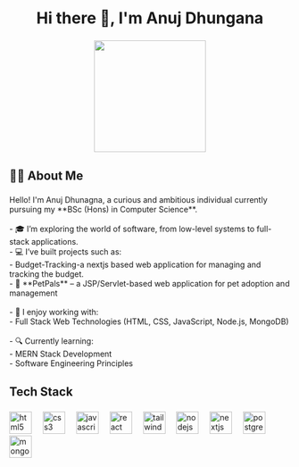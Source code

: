 <h1 align="center">Hi there 👋, I'm Anuj Dhungana</h1>

###

<div align="center">
  <img height="200" src="https://media3.giphy.com/media/v1.Y2lkPTc5MGI3NjExbjN0eWw4dWdkbmVtbnFremZ3M3E2cjNlemR1a2c3dWd2eDM3a3NrdiZlcD12MV9pbnRlcm5hbF9naWZfYnlfaWQmY3Q9Zw/SWoSkN6DxTszqIKEqv/giphy.gif"  />
</div>

###

<h2 align="left">👨‍💻 About Me</h2>

###

<p align="left">Hello! I'm Anuj Dhunagna, a curious and ambitious individual currently pursuing my **BSc (Hons) in Computer Science**. <br><br>- 🎓 I’m exploring the world of software, from low-level systems to full-stack applications.<br>- 💻 I’ve built projects such as:<br>  - Budget-Tracking-a nextjs based web application for managing and tracking the budget.<br>  - 🐾 **PetPals** – a JSP/Servlet-based web application for pet adoption and management<br><br>- 🧠 I enjoy working with:<br>  - Full Stack Web Technologies (HTML, CSS, JavaScript, Node.js, MongoDB)<br> <br>- 🔍 Currently learning:<br>  - MERN Stack Development<br>  - Software Engineering Principles</p>

###

<h2 align="left">Tech Stack</h2>

###

<div align="left">
  <img src="https://cdn.jsdelivr.net/gh/devicons/devicon/icons/html5/html5-original.svg" height="40" alt="html5 logo"  />
  <img width="12" />
  <img src="https://cdn.jsdelivr.net/gh/devicons/devicon/icons/css3/css3-original.svg" height="40" alt="css3 logo"  />
  <img width="12" />
  <img src="https://cdn.jsdelivr.net/gh/devicons/devicon/icons/javascript/javascript-original.svg" height="40" alt="javascript logo"  />
  <img width="12" />
  <img src="https://cdn.jsdelivr.net/gh/devicons/devicon/icons/react/react-original.svg" height="40" alt="react logo"  />
  <img width="12" />
  <img src="https://cdn.jsdelivr.net/gh/devicons/devicon/icons/tailwindcss/tailwindcss-original-wordmark.svg" height="40" alt="tailwindcss logo"  />
  <img width="12" />
  <img src="https://cdn.jsdelivr.net/gh/devicons/devicon/icons/nodejs/nodejs-original.svg" height="40" alt="nodejs logo"  />
  <img width="12" />
  <img src="https://cdn.jsdelivr.net/gh/devicons/devicon/icons/nextjs/nextjs-original.svg" height="40" alt="nextjs logo"  />
  <img width="12" />
  <img src="https://cdn.jsdelivr.net/gh/devicons/devicon/icons/postgresql/postgresql-original.svg" height="40" alt="postgresql logo"  />
  <img width="12" />
  <img src="https://cdn.jsdelivr.net/gh/devicons/devicon/icons/mongodb/mongodb-original.svg" height="40" alt="mongodb logo"  />
</div>

###
